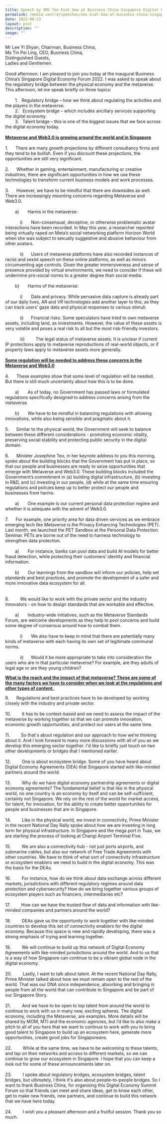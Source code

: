 ```yaml
---
title: Speech by SMS Tan Kiat How at Business China Singapore Digital Economy Forum
permalink: /media-centre/speeches/sms-kiat-how-at-business-china-singapore-digital-economy-forum/
date: 2022-08-23
layout: post
description: ""
image: ""
---
```

<p>Mr Lee Yi Shyan, Chairman, Business China,<br>
Ms Tin Pei Ling, CEO, Business China,<br>
Distinguished Guests,<br>
Ladies and Gentlemen.<br>
<br>
Good afternoon. I am pleased to join you today at the inaugural Business China’s Singapore Digital Economy Forum 2022. I was asked to speak about the regulatory bridge between the physical economy and the metaverse. This afternoon, let me speak briefly on three topics:&nbsp;<br>
<br>
<span style="white-space: pre;">		</span>1. <span style="white-space: pre;">	</span>Regulatory bridge – how we think about regulating the activities and the players in the metaverse.<br>
<span style="white-space: pre;">		</span>2.<span style="white-space: pre;"> 	</span>Ecosystem bridge – which includes ancillary services supporting the digital economy.<br>
<span style="white-space: pre;">		</span>3.<span style="white-space: pre;"> 	</span>Talent bridge – this is one of the biggest issues that we face across the digital economy today.<br>
<br>
<strong><span style="text-decoration: underline;">Metaverse and Web3.0 is growing around the world and in Singapore</span></strong><br>
<br>
1.<span style="white-space: pre;"> 		</span>There are many growth projections by different consultancy firms and they tend to be bullish. Even if you discount these projections, the opportunities are still very significant.<br>
<br>
2.<span style="white-space: pre;"> 		</span>Whether in gaming, entertainment, manufacturing or creative industries, there are significant opportunities in how we use these technologies to transform current business models and work processes.<br>
<br>
3.<span style="white-space: pre;"> 		</span>However, we have to be mindful that there are downsides as well. There are increasingly mounting concerns regarding Metaverse and Web3.0.<br>
<br>
<span style="white-space: pre;">		</span>a) <span style="white-space: pre;">		</span>Harms in the metaverse:<br>
<br>
<span style="white-space: pre;">			</span>i) <span style="white-space: pre;">		</span>Non-consensual, deceptive, or otherwise problematic avatar interactions have been recorded. In May this year, a researcher reported being virtually raped on Meta’s social networking platform Horizon World when she was subject to sexually suggestive and abusive behaviour from other avatars.<br>
<br>
<span style="white-space: pre;">			</span>ii) <span style="white-space: pre;">		</span>Users of metaverse platforms have also recorded instances of racist and sexist speech on these online platforms, as well as minors circumventing age controls. Given the greater immersiveness and sense of presence provided by virtual environments, we need to consider if these will undermine pro-social norms to a greater degree than social media.<br>
<br>
<span style="white-space: pre;">		</span>b) <span style="white-space: pre;">		</span>Harms of the metaverse:<br>
<br>
<span style="white-space: pre;">			</span>i) <span style="white-space: pre;">		</span>Data and privacy. While pervasive data capture is already part of our daily lives, AR and VR technologies add another layer to this, as they can track users’ gaze data and physical responses to various stimuli.<br>
<br>
<span style="white-space: pre;">			</span>ii) <span style="white-space: pre;">		</span>Financial risks. Some speculators have tried to own metaverse assets, including land, as investments. However, the value of these assets is very volatile and poses a real risk to all but the most risk-friendly investors.<br>
<br>
<span style="white-space: pre;">			</span>iii) <span style="white-space: pre;">		</span>The legal status of metaverse assets. It is unclear if current IP protections apply to metaverse reproductions of real-world objects, or if property laws apply to metaverse assets more generally.&nbsp;<br>
<br>
<span style="text-decoration: underline;"><strong>Some regulation will be needed to address these concerns in the Metaverse and Web3.0</strong></span><br>
<br>
4.<span style="white-space: pre;"> 		</span>These examples show that some level of regulation will be needed. But there is still much uncertainty about how this is to be done.<br>
<br>
<span style="white-space: pre;">		</span>a)<span style="white-space: pre;"> 		</span>As of today, no Government has passed laws or formulated regulations specifically designed to address concerns arising from the metaverse.<br>
<br>
<span style="white-space: pre;">		</span>b)<span style="white-space: pre;"> 		</span>We have to be mindful in balancing regulations with allowing innovations, while also being sensible and pragmatic about it.<br>
<br>
5.<span style="white-space: pre;"> 		</span>Similar to the physical world, the Government will seek to balance between these different considerations - promoting economic vitality, preserving social stability and protecting public security in the digital domain.<br>
<br>
6.<span style="white-space: pre;"> 		</span>Minister Josephine Teo, in her keynote address to you this morning, spoke about the building blocks that the Government has put in place, so that our people and businesses are ready to seize opportunities that emerge with Metaverse and Web3.0. These building blocks included the Government’s commitment in (a) building digital infrastructure, (b) investing in R&amp;D, and (c) investing in our people, (d) while at the same time ensuring regulations and policies keep up to better protect our people and businesses from harms.<br>
<br>
<span style="white-space: pre;">		</span>a) <span style="white-space: pre;">		</span>One example is our current personal data protection regime and whether it is adequate with the advent of Web3.0.<br>
<br>
7.<span style="white-space: pre;"> 		</span>For example, one priority area for data driven services as we embrace emerging tech like Metaverse is the Privacy Enhancing Technologies (PET). Last month, we launched the PET Sandbox at the Personal Data Protection Seminar. PETs are borne out of the need to harness technology to strengthen data protection.<br>
<br>
<span style="white-space: pre;">		</span>a)<span style="white-space: pre;"> 		</span>For instance, banks can pool data and build AI models for better fraud detection, while protecting their customers’ identity and financial information.<br>
<br>
<span style="white-space: pre;">		</span>b)<span style="white-space: pre;"> 		</span>Our learnings from the sandbox will inform our policies, help set standards and best practices, and promote the development of a safer and more innovative data ecosystem for all.<br>
<br>
<br>
8.<span style="white-space: pre;">&nbsp;		</span>We would like to work with the private sector and the industry innovators - on how to design standards that are workable and effective.<br>
<br>
<span style="white-space: pre;">		</span>a)<span style="white-space: pre;"> 		</span>Industry-wide initiatives, such as the Metaverse Standards Forum, are welcome developments as they help to pool concerns and build some degree of consensus around how to combat them.<br>
<br>
<span style="white-space: pre;">			</span>i) <span style="white-space: pre;">		</span>We also have to keep in mind that there are potentially many kinds of metaverse with each having its own set of legitimate communal norms.<br>
<br>
<span style="white-space: pre;">			</span>ii) <span style="white-space: pre;">		</span>Would it be more appropriate to take into consideration the users who are in that particular metaverse? For example, are they adults of legal age or are they young children?</p>
<p><strong><span style="text-decoration: underline;">What is the reach and the impact of that metaverse? These are some of the many factors we have to consider when we look at the regulations and other types of content.</span></strong></p>
<p>
9.<span style="white-space: pre;"> 		</span>Regulations and best practices have to be developed by working closely with the industry and private sector.<br>
<br>
10.<span style="white-space: pre;"> 		</span>It has to be context-based and we need to assess the impact of the metaverse by working together so that we can promote innovation, economic growth opportunities, and protect our users at the same time.<br>
<br>
11.<span style="white-space: pre;"> 		</span>So that's about regulation and our approach to how we’re thinking about it. And I look forward to many more discussions with all of you as we develop this emerging sector together. I'd like to briefly just touch on two other developments or bridges that I mentioned earlier.<br>
<br>
12.<span style="white-space: pre;"> 		</span>One is about ecosystem bridge. Some of you have heard about Digital Economy Agreements (DEA) that Singapore started with like-minded partners around the world.&nbsp;<br>
<br>
13.<span style="white-space: pre;"> 		</span>Why do we have digital economy partnership agreements or digital economy agreements? The fundamental belief is that like in the physical world, no one country is an economy by itself and can be self-sufficient, certainly not Singapore. We rely on the rest of the world for market access, for talent, for innovation, for the ability to create better opportunities for people and businesses that are in Singapore.<br>
<br>
14.<span style="white-space: pre;"> 		</span>Like in the physical world, we invest in connectivity, Prime Minister in the recent National Day Rally spoke about how we are investing in long term for physical infrastructure. In Singapore and the mega port in Tuas, we are starting the process of looking at Changi Airport Terminal Five.<br>
<br>
15.<span style="white-space: pre;"> 		</span>We are also a connectivity hub - not just ports airports, and submarine cables, but also our network of Free Trade Agreements with other countries. We have to think of what sort of connectivity infrastructure or ecosystem enablers we need to build in the digital economy. This was the basis for the DEAs.<br>
<br>
16.<span style="white-space: pre;"> 		</span>For instance, how do we think about data exchange across different markets, jurisdictions with different regulatory regimes around data protection and cybersecurity? How do we bring together various groups of ecosystem players such as financers, intermediaries etc?<br>
<br>
17.<span style="white-space: pre;"> 		</span>How can we have the trusted flow of data and information with like-minded companies and partners around the world?&nbsp;<br>
<br>
18.<span style="white-space: pre;"> 		</span>DEAs gave us the opportunity to work together with like-minded countries to develop this set of connectivity enablers for the digital economy. Because this space is new and rapidly developing, there was a strong emphasis of trying and learning together.&nbsp;<br>
<br>
19.<span style="white-space: pre;"> 		</span>We will continue to build up this network of Digital Economy Agreements with like-minded jurisdictions around the world. And to us that is a way of how Singapore can continue to be a vibrant global node in the digital economy.<br>
<br>
20.<span style="white-space: pre;"> 		</span>Lastly, I want to talk about talent. At the recent National Day Rally, Prime Minister talked about how we must remain open to the rest of the world. That was our DNA since independence, absorbing and bringing in people from all the world that can contribute to Singapore and be part of our Singapore Story.<br>
<br>
21.<span style="white-space: pre;"> 		</span>And we have to be open to top talent from around the world to continue to work with us in many new, exciting spheres. The digital economy, including the Metaverse, are examples. More details will be shared by MOM, MTI and the economic agencies, but I’d like to also make a pitch to all of you here that we want to continue to work with you to bring good talent to Singapore to build up an ecosystem here, generate more opportunities, create good jobs for Singaporeans.&nbsp;<br>
<br>
22.<span style="white-space: pre;"> 		</span>While at the same time, we have to be welcoming to these talents, and tap on their networks and access to different markets, so we can continue to grow our ecosystem in Singapore. I hope that you can keep a look out for some of these announcements later on.<br>
<span style="white-space: pre;">	</span><br>
23.<span style="white-space: pre;"> 		</span>I spoke about regulatory bridges, ecosystem bridges, talent bridges, but ultimately, I think it's also about people-to-people bridges. So I want to thank Business China, for organising this Digital Economy Summit Forum so that friends can meet and share ideas, get to know each other, get to make new friends, new partners, and continue to build this network that we have here today.<br>
<br>
24.<span style="white-space: pre;"> 		</span>I wish you a pleasant afternoon and a fruitful session. Thank you so much.</p>